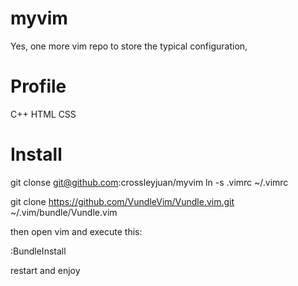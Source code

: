 myvim
=====

Yes, one more vim repo to store the typical configuration, 

Profile
=======
C++
HTML
CSS


Install
=======


git clonse git@github.com:crossleyjuan/myvim
ln -s .vimrc ~/.vimrc

git clone https://github.com/VundleVim/Vundle.vim.git ~/.vim/bundle/Vundle.vim

then open vim and execute this:

:BundleInstall

restart and enjoy
